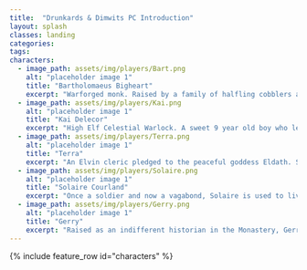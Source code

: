 ```yaml
---
title:  "Drunkards & Dimwits PC Introduction"
layout: splash
classes: landing
categories:
tags:
characters:
  - image_path: assets/img/players/Bart.png
    alt: "placeholder image 1"
    title: "Bartholomaeus Bigheart"
    excerpt: "Warforged monk. Raised by a family of halfling cobblers after having his memory wiped. They made sure he was capable of living a normal life, before sending him to a monastery where he became a monk."
  - image_path: assets/img/players/Kai.png
    alt: "placeholder image 1"
    title: "Kai Delecor"
    excerpt: "High Elf Celestial Warlock. A sweet 9 year old boy who left his home in search of adventure in the real world. this little boy causes trouble wherever he goes, but to his luck there's a demon inside him that'll always protect him (even if Kai doesn't know it)."
  - image_path: assets/img/players/Terra.png
    alt: "placeholder image 1"
    title: "Terra"
    excerpt: "An Elvin cleric pledged to the peaceful goddess Eldath. She spends her life trying to give back while putting the high in high elf. She is starting to shows signs of her age, which isn't a common sight considering her elvish ancestry."
  - image_path: assets/img/players/Solaire.png
    alt: "placeholder image 1"
    title: "Solaire Courland"
    excerpt: "Once a soldier and now a vagabond, Solaire is used to living a rough and tough life. He's had a troubled past and plans to redeem his mistakes or die trying."
  - image_path: assets/img/players/Gerry.png
    alt: "placeholder image 1"
    title: "Gerry"
    excerpt: "Raised as an indifferent historian in the Monastery, Gerry was given a spiritual assignment as a young teenager that led him to a unique understanding of uncommon cultures." 
---
```



{% include feature_row id="characters" %}
